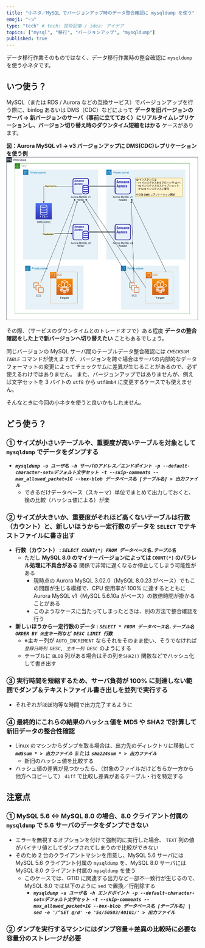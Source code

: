 ```yaml
---
title: "小ネタ／MySQL でバージョンアップ時のデータ整合確認に mysqldump を使う"
emoji: "👈"
type: "tech" # tech: 技術記事 / idea: アイデア
topics: ["mysql", "移行", "バージョンアップ", "mysqldump"]
published: true
---
```


データ移行作業そのものではなく、データ移行作業時の整合確認に `mysqldump` を使う小ネタです。

## いつ使う？

MySQL（または RDS / Aurora などの互換サービス）でバージョンアップを行う際に、binlog あるいは DMS（CDC）などによって **データを旧バージョンのサーバ → 新バージョンのサーバ（事前に立てておく）にリアルタイムレプリケーションし、バージョン切り替え時のダウンタイム短縮をはかる** ケースがあります。

**図：Aurora MySQL v1 → v3 バージョンアップに DMS(CDC)レプリケーションを使う例**
![](/images/aurora-mysql3-plan-book/dms_replication_before.png)

その際、（サービスのダウンタイムとのトレードオフで）ある程度 **データの整合確認をした上で新バージョンへ切り替えたい** こともあるでしょう。

同じバージョンの MySQL サーバ間のテーブルデータ整合確認には _`CHECKSUM TABLE`_ コマンドが使えますが、バージョンを跨ぐ場合はサーバの内部的なデータフォーマットの変更によってチェックサムに差異が生じることがあるので、必ず使えるわけではありません。
また、バージョンアップではありませんが、例えば文字セットを 3 バイトの `utf8` から `utf8mb4` に変更するケースでも使えません。

そんなときに今回の小ネタを使うと良いかもしれません。

## どう使う？

### ① サイズが小さいテーブルや、重要度が高いテーブルを対象として `mysqldump` でデータをダンプする

- **_`mysqldump -u ユーザ名 -h サーバのアドレス／エンドポイント -p --default-character-set=デフォルト文字セット -t --skip-comments --max_allowed_packet=1G --hex-blob データベース名 [テーブル名] > 出力ファイル`_**
  - できるだけデータベース（スキーマ）単位でまとめて出力しておくと、後の比較（ハッシュ値による）が楽

### ② サイズが大きいか、重要度がそれほど高くないテーブルは行数（カウント）と、新しいほうから一定行数のデータを `SELECT` でテキストファイルに書き出す

- **行数（カウント） : _`SELECT COUNT(*) FROM データベース名.テーブル名`_**
  - ただし **MySQL 8.0 のマイナーバージョンによっては `COUNT(*)` のパラレル処理に不具合がある** 関係で非常に遅くなるか停止してしまう可能性がある
    - 現時点の Aurora MySQL 3.02.0（MySQL 8.0.23 がベース）でもこの問題が生じる模様で、CPU 使用率が 100% に達するとともに Aurora MySQL v1（MySQL 5.6.10a がベース）の数倍時間が掛かることがある
    - このようなケースに当たってしまったときは、別の方法で整合確認を行う
- **新しいほうから一定行数のデータ : _`SELECT * FROM データベース名.テーブル名 ORDER BY ※主キー列など DESC LIMIT 行数`_**
  - ※主キー列が `AUTO_INCREMENT` ならそれをそのまま使い、そうでなければ _`登録日時列 DESC, 主キー列 DESC`_ のようにする
  - テーブルに `BLOB` 列がある場合はその列を`SHA2()` 関数などでハッシュ化して書き出す

### ③ 実行時間を短縮するため、サーバ負荷が 100% に到達しない範囲でダンプ＆テキストファイル書き出しを並列で実行する

- それぞれがほぼ均等な時間で出力完了するように

### ④ 最終的にこれらの結果のハッシュ値を MD5 や SHA2 で計算して新旧データの整合性確認

- Linux のマシンからダンプを取る場合は、出力先のディレクトリに移動して **_`md5sum * > 出力ファイル`_** または **_`sha224sum * > 出力ファイル`_**
  - 新旧のハッシュ値を比較する
- ハッシュ値の差異が見つかったら、（対象のファイルだけどちらか一方から他方へコピーして） `diff` で比較し差異があるテーブル・行を特定する

## 注意点

### ① MySQL 5.6 ⇔ MySQL 8.0 の場合、8.0 クライアント付属の `mysqldump` で 5.6 サーバのデータをダンプできない

- エラーを無視するオプションを付けて強制的に実行した場合、 `TEXT` 列の値がバイナリ値としてダンプされてしまうので比較ができない
- そのため 2 台のクライアントマシンを用意し、MySQL 5.6 サーバには MySQL 5.6 クライアント付属の `mysqldump` を、MySQL 8.0 サーバには MySQL 8.0 クライアント付属の `mysqldump` を使う
  - このケースでは、GTID に関連する出力など一部不一致行が生じるので、MySQL 8.0 では以下のように `sed` で置換／行削除する
    - **_`mysqldump -u ユーザ名 -h エンドポイント -p --default-character-set=デフォルト文字セット -t --skip-comments --max_allowed_packet=1G --hex-blob データベース名 [テーブル名] | sed -e '/^SET @/d' -e '5s/50503/40101/' > 出力ファイル`_**

### ② ダンプを実行するマシンにはダンプ容量＋差異の比較時に必要な容量分のストレージが必要
